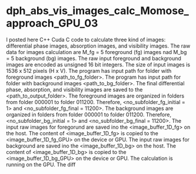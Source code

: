# dph_abs_vis_images_calc_Momose_approach_GPU_03

I posted here C++ Cuda C code to calculate three kind of images: differential phase images, absorption images, and visibility images. The raw data for images calculation are M_fg = 5 foreground (fg) images nad M_bg = 5 background (bg) images. The raw input foreground and background images are encoded as unsigned 16 bit integers. The size of input images is 1536 x 512 pixels (H x V). The program has input path for folder with foreground images <path_to_fg_folder>. The program has input path for folder with background images <path_to_bg_folder>. The final differential phase, absorption, and visibility images are saved to the <path_to_output_folder>. The foreground images are organized in folders from folder 000001 to folder 011200. Therefore, <no_subfolder_fg_initial = 1> and <no_subfolder_fg_final = 11200>. The background images are organized in folders from folder 000001 to folder 011200. Therefore, <no_subfolder_bg_initial = 1> and <no_subfolder_bg_final = 11200>. The input raw images for foregorund  are saved ino the <image_buffer_1D_fg> on the host. The content of <image_buffer_1D_fg> is copied to the <image_buffer_1D_fg_GPU> on the device or GPU. The input raw images for background  are saved ino the <image_buffer_1D_bg> on the host. The content of <image_buffer_1D_bg> is copied to the <image_buffer_1D_bg_GPU> on the device or GPU. The calculation is running on the GPU. The diff
